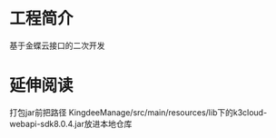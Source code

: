 # 工程简介
基于金蝶云接口的二次开发
# 延伸阅读

打包jar前把路径
KingdeeManage/src/main/resources/lib下的k3cloud-webapi-sdk8.0.4.jar放进本地仓库
